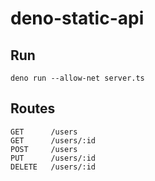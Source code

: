 # deno-static-api

## Run

```
deno run --allow-net server.ts 
```

## Routes

```
GET      /users
GET      /users/:id
POST     /users
PUT      /users/:id
DELETE   /users/:id
```